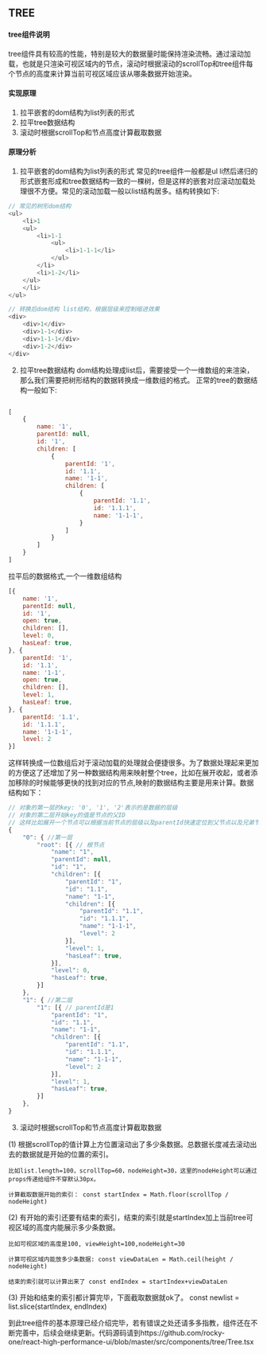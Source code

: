 ## TREE ##

#### tree组件说明 ####
tree组件具有较高的性能，特别是较大的数据量时能保持渲染流畅。通过滚动加载，也就是只渲染可视区域内的节点，滚动时根据滚动的scrollTop和tree组件每个节点的高度来计算当前可视区域应该从哪条数据开始渲染。

#### 实现原理
1. 拉平嵌套的dom结构为list列表的形式
2. 拉平tree数据结构
3. 滚动时根据scrollTop和节点高度计算截取数据

#### 原理分析
1. 拉平嵌套的dom结构为list列表的形式
常见的tree组件一般都是ul li然后递归的形式嵌套形成和tree数据结构一致的一棵树，但是这样的嵌套对应滚动加载处理很不方便。常见的滚动加载一般以list结构居多。结构转换如下:

```javascript
// 常见的树形dom结构
<ul>
    <li>1
    <ul>
        <li>1-1
            <ul>
                <li>1-1-1</li>
            </ul>
        </li>
        <li>1-2</li>
    </ul>
    </li>
</ul>
```
```javascript
// 转换后dom结构 list结构，根据层级来控制缩进效果
<div>
    <div>1</div>
    <div>1-1</div>
    <div>1-1-1</div>
    <div>1-2</div>
</div>
```

2. 拉平tree数据结构
dom结构处理成list后，需要接受一个一维数组的来渲染，那么我们需要把树形结构的数据转换成一维数组的格式。
正常的tree的数据结构一般如下:

```javascript

[
    {
        name: '1',
        parentId: null,
        id: '1',
        children: [
            {
                parentId: '1',
                id: '1.1',
                name: '1-1',
                children: [
                    {
                        parentId: '1.1',
                        id: '1.1.1',
                        name: '1-1-1',
                    }
                ]
            }
        ]
    }
]
```
拉平后的数据格式,一个一维数组结构
```javascript
[{
	name: '1',
	parentId: null,
	id: '1',
	open: true,
	children: [],
	level: 0,
	hasLeaf: true,
}, {
	parentId: '1',
	id: '1.1',
	name: '1-1',
	open: true,
	children: [],
	level: 1,
	hasLeaf: true,
}, {
	parentId: '1.1',
	id: '1.1.1',
	name: '1-1-1',
	level: 2
}]
```
这样转换成一位数组后对于滚动加载的处理就会便捷很多。为了数据处理起来更加的方便这了还增加了另一种数据结构用来映射整个tree，比如在展开收起，或者添加移除的时候能够更快的找到对应的节点,映射的数据结构主要是用来计算。数据结构如下：
```javascript
// 对象的第一层的key: '0', '1', '2'表示的是数据的层级
// 对象的第二层开始key的值是节点的父ID
// 这样比如展开一个节点可以根据当前节点的层级以及parentId快速定位到父节点以及兄弟节点，把数据插入进来。
{
	"0": { //第一层
		"root": [{ // 根节点
			"name": "1",
			"parentId": null,
			"id": "1",
			"children": [{
				"parentId": "1",
				"id": "1.1",
				"name": "1-1",
				"children": [{
					"parentId": "1.1",
					"id": "1.1.1",
					"name": "1-1-1",
					"level": 2
				}],
				"level": 1,
				"hasLeaf": true,
			}],
			"level": 0,
			"hasLeaf": true,
		}]
	},
	"1": { //第二层
		"1": [{ // parentId是1
			"parentId": "1",
			"id": "1.1",
			"name": "1-1",
			"children": [{
				"parentId": "1.1",
				"id": "1.1.1",
				"name": "1-1-1",
				"level": 2
			}],
			"level": 1,
			"hasLeaf": true,
		}]
	},
}
```

3. 滚动时根据scrollTop和节点高度计算截取数据

(1) 根据scrollTop的值计算上方位置滚动出了多少条数据。总数据长度减去滚动出去的数据就是开始的位置的索引。

    比如list.length=100，scrollTop=60，nodeHeight=30，这里的nodeHeight可以通过props传递给组件不穿默认30px。

    计算截取数据开始的索引： const startIndex = Math.floor(scrollTop / nodeHeight)

(2) 有开始的索引还要有结束的索引，结束的索引就是startIndex加上当前tree可视区域的高度内能展示多少条数据。

    比如可视区域的高度是100, viewHeight=100,nodeHeight=30

    计算可视区域内能放多少条数据: const viewDataLen = Math.ceil(height / nodeHeight)

    结束的索引就可以计算出来了 const endIndex = startIndex+viewDataLen

(3) 开始和结束的索引都计算完毕，下面截取数据就ok了。
const newlist = list.slice(startIndex, endIndex)


到此tree组件的基本原理已经介绍完毕，若有错误之处还请多多指教，组件还在不断完善中，后续会继续更新。代码源码请到https://github.com/rocky-one/react-high-performance-ui/blob/master/src/components/tree/Tree.tsx
